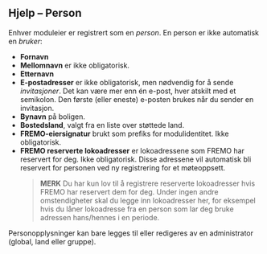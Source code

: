 ﻿## Hjelp – Person
Enhver moduleier er registrert som en *person*. En person er ikke automatisk en *bruker*:
- **Fornavn**
- **Mellomnavn** er ikke obligatorisk.
- **Etternavn**
- **E-postadresser** er ikke obligatorisk, men nødvendig for å sende *invitasjoner*.
Det kan være mer enn én e-post, hver atskilt med et semikolon.
Den første (eller eneste) e-posten brukes når du sender en invitasjon.
- **Bynavn** på boligen.
- **Bostedsland**, valgt fra en liste over støttede land.
- **FREMO-eiersignatur** brukt som prefiks for modulidentitet. Ikke obligatorisk.
- **FREMO reserverte lokoadresser** er lokoadressene som FREMO har reservert for deg. Ikke obligatorisk.
Disse adressene vil automatisk bli reservert for personen ved ny registrering for et møteoppsett.
  > **MERK** Du har kun lov til å registrere reserverte lokoadresser hvis FREMO har reservert dem for deg.
  > Under ingen andre omstendigheter skal du legge inn lokoadresser her, for eksempel hvis du låner lokoadresse fra
  > en person som lar deg bruke adressen hans/hennes i en periode.

Personopplysninger kan bare legges til eller redigeres av en administrator (global, land eller gruppe).

